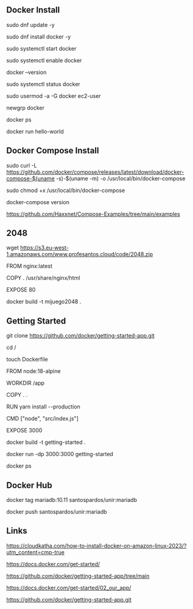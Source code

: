 ## Docker Install

sudo dnf update -y

sudo dnf install docker -y 

sudo systemctl start docker

sudo systemctl enable docker

docker –version

sudo systemctl status docker

sudo usermod -a -G docker ec2-user

newgrp docker

docker ps

docker run hello-world 


## Docker Compose Install

sudo curl -L https://github.com/docker/compose/releases/latest/download/docker-compose-$(uname -s)-$(uname -m) -o /usr/local/bin/docker-compose

sudo chmod +x /usr/local/bin/docker-compose

docker-compose version

https://github.com/Haxxnet/Compose-Examples/tree/main/examples



## 2048

wget https://s3.eu-west-1.amazonaws.com/www.profesantos.cloud/code/2048.zip

FROM nginx:latest

COPY . /usr/share/nginx/html

EXPOSE 80


docker build -t mijuego2048 .



## Getting Started

git clone https://github.com/docker/getting-started-app.git

cd /

touch Dockerfile

FROM node:18-alpine

WORKDIR /app

COPY . .

RUN yarn install --production

CMD ["node", "src/index.js"]

EXPOSE 3000

docker build -t getting-started .

docker run -dp 3000:3000 getting-started

docker ps

## Docker Hub

docker tag mariadb:10.11 santospardos/unir:mariadb

docker push santospardos/unir:mariadb


## Links

https://cloudkatha.com/how-to-install-docker-on-amazon-linux-2023/?utm_content=cmp-true

https://docs.docker.com/get-started/

https://github.com/docker/getting-started-app/tree/main

https://docs.docker.com/get-started/02_our_app/

https://github.com/docker/getting-started-app.git



